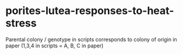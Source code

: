# porites-lutea-responses-to-heat-stress

Parental colony  / genotype in scripts corresponds to colony of origin in paper (1,3,4 in scripts = A, B, C in paper)
